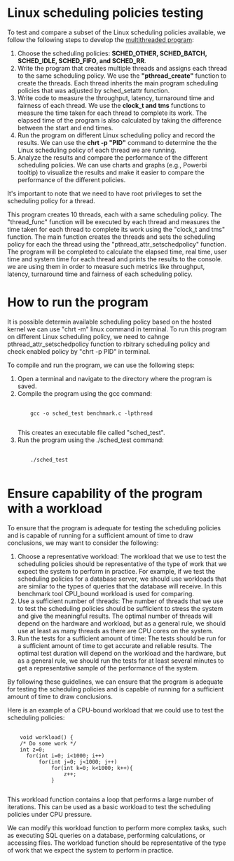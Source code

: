 # Linux scheduling policies testing
To test and compare a subset of the Linux scheduling policies available, we follow the following steps to develop the <a href="https://github.com/hamed-yazdi/Linux-CPU-Benchmarking/blob/main/benchmark.c"> multithreaded program</a>:

<ol>
  <li>Choose the scheduling policies: <b>SCHED_OTHER, SCHED_BATCH, SCHED_IDLE, SCHED_FIFO, and SCHED_RR</b>.</li>
  <li>Write the program that creates multiple threads and assigns each thread to the same scheduling policy. We use the <b>"pthread_create"</b> function to create the threads. Each thread inherits the main program scheduling policies that was adjusted by sched_setattr function.
</li>
  <li>Write code to measure the throughput, latency, turnaround time and fairness of each thread. We use the <b>clock_t and tms</b> functions to measure the time taken for each thread to complete its work. The elapsed time of the program is also calculated by taking the difference between the start and end times.</li>
<li>Run the program on different Linux scheduling policy and record the results. We can use the <b>chrt -p "PID"</b> command to determine the the Linux scheduling policy of each thread we are running.</li>
 
<li>Analyze the results and compare the performance of the different scheduling policies. We can use charts and graphs (e.g., Powerbi tooltip) to visualize the results and make it easier to compare the performance of the different policies.</li>
  
</ol>

It's important to note that we need to have root privileges to set the scheduling policy for a thread.

This program creates 10 threads, each with a same scheduling policy. The "thread_func" function will be executed by each thread and measures the time taken for each thread to complete its work using the "clock_t and tms" function. The main function creates the threads and sets the scheduling policy for each the thread using the "pthread_attr_setschedpolicy" function. The program will be completed to calculate the elapsed time, real time, user time and system time for each thread and prints the results to the console. we are using them in order to measure such metrics like throughput, latency, turnaround time and fairness of each scheduling policy. 
 
# How to run the program
It is possible determin available scheduling policy based on the hosted kernel we can use "chrt -m" linux command in terminal. To run this program on different Linux scheduling policy, we need to cahnge pthread_attr_setschedpolicy function to rbitrary scheduling policy and check enabled policy by "chrt -p PID" in terminal.
 
 
To compile and run the program, we can use the following steps:
<ol> 
  <li>Open a terminal and navigate to the directory where the program is saved.</li>
  <li>Compile the program using the gcc command:  <pre>
  <code>
    gcc -o sched_test benchmark.c -lpthread
  </code>
</pre>
  This creates an executable file called "sched_test".
  </li>
  <li> Run the program using the ./sched_test command: </li>
  <pre>
  <code>
    ./sched_test
  </code>
</pre>

</ol>


# Ensure capability of the program with a workload
To ensure that the program is adequate for testing the scheduling policies and is capable of running for a sufficient amount of time to draw conclusions, we may want to consider the following:
<ol> 
  <li> Choose a representative workload: The workload that we use to test the scheduling policies should be representative of the type of work that we expect the system to perform in practice. For example, if we test the scheduling policies for a database server, we should use workloads that are similar to the types of queries that the database will receive. In this benchmark tool CPU_bound workload is used for comparing. </li>
 
<li>  Use a sufficient number of threads: The number of threads that we use to test the scheduling policies should be sufficient to stress the system and give the meaningful results. The optimal number of threads will depend on the hardware and workload, but as a general rule, we should use at least as many threads as there are CPU cores on the system. </li> 
 
<li>  Run the tests for a sufficient amount of time: The tests should be run for a sufficient amount of time to get accurate and reliable results. The optimal test duration will depend on the workload and the hardware, but as a general rule, we should run the tests for at least several minutes to get a representative sample of the performance of the system. </li> 
 </ol> 
 
By following these guidelines, we can ensure that the program is adequate for testing the scheduling policies and is capable of running for a sufficient amount of time to draw conclusions.
 
Here is an example of a CPU-bound workload that we could use to test the scheduling policies:
 
<pre>
  <code>
    void workload() {
    /* Do some work */
    int z=0;
	  for(int i=0; i<1000; i++)
		  for(int j=0; j<1000; j++)
			  for(int k=0; k<1000; k++){
				  z++;
			  }
  </code>
</pre>


 
This workload function contains a loop that performs a large number of iterations. This can be used as a basic workload to test the scheduling policies under CPU pressure.
 
We can modify this workload function to perform more complex tasks, such as executing SQL queries on a database, performing calculations, or accessing files. The workload function should be representative of the type of work that we expect the system to perform in practice.





 
